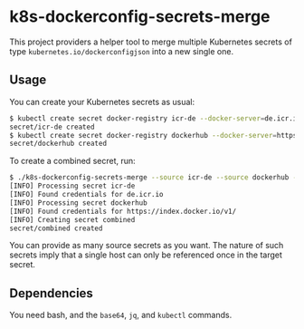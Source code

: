 # k8s-dockerconfig-secrets-merge

This project providers a helper tool to merge multiple Kubernetes secrets of type `kubernetes.io/dockerconfigjson` into a new single one.

## Usage

You can create your Kubernetes secrets as usual:

```bash
$ kubectl create secret docker-registry icr-de --docker-server=de.icr.io --docker-username=iamapikey --docker-password=some-apikey
secret/icr-de created
$ kubectl create secret docker-registry dockerhub --docker-server=https://index.docker.io/v1/ --docker-username=dockerhubuser --docker-password=some-apikey
secret/dockerhub created
```

To create a combined secret, run:

```bash
$ ./k8s-dockerconfig-secrets-merge --source icr-de --source dockerhub --target combined
[INFO] Processing secret icr-de
[INFO] Found credentials for de.icr.io
[INFO] Processing secret dockerhub
[INFO] Found credentials for https://index.docker.io/v1/
[INFO] Creating secret combined
secret/combined created
```

You can provide as many source secrets as you want. The nature of such secrets imply that a single host can only be referenced once in the target secret.

## Dependencies

You need bash, and the `base64`, `jq`, and `kubectl` commands.
